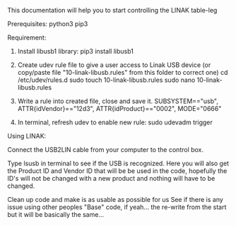 This documentation will help you to start controlling the LINAK table-leg

Prerequisites:
python3
pip3

Requirement:

1. Install libusb1 library:
pip3 install libusb1

2. Create udev rule file to give a user access to Linak USB device (or copy/paste file "10-linak-libusb.rules" from this folder to correct one)
cd /etc/udev/rules.d
sudo touch 10-linak-libusb.rules
sudo nano 10-linak-libusb.rules

3. Write a rule into created file, close and save it.
SUBSYSTEM=="usb", ATTR{idVendor}=="12d3", ATTR{idProduct}=="0002", MODE="0666"

4. In terminal, refresh udev to enable new rule:
sudo udevadm trigger

Using LINAK:

Connect the USB2LIN cable from your computer to the control box.

Type lsusb in terminal to see if the USB is recognized. Here you will also get the Product ID and Vendor ID that will be be used in the code, hopefully the ID's will not be changed with a new product and nothing will have to be changed.

Clean up code and make is as usable as possible for us
See if there is any issue using other peoples "Base" code, if yeah... the re-write from the start but it will be basically the same...  
